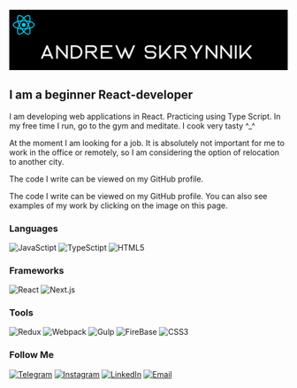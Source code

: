 [![Header](https://github.com/Exigoll/exigoll/blob/master/assets/logo.png)](https://exigoll.github.io/portfolio)

## I am a beginner React-developer
<p>I am developing web applications in React. Practicing using Type Script. In my free time I run, go to the gym and meditate. I cook very tasty ^_^ </p>
<p>At the moment I am looking for a job. It is absolutely not important for me to work in the office or remotely, so I am considering the option of relocation to another city.</p>
<p>The code I write can be viewed on my GitHub profile.</p>
<p>The code I write can be viewed on my GitHub profile.
You can also see examples of my work by clicking on the image on this page.</p>


### Languages
![JavaSctipt](https://img.shields.io/badge/-JavaScript-black?style=for-the-badge&logo=javascript) ![TypeSctipt](https://img.shields.io/badge/-TypeScript-black?style=for-the-badge&logo=typescript) ![HTML5](https://img.shields.io/badge/-HTML-black?style=for-the-badge&logo=html5)

### Frameworks
![React](https://img.shields.io/badge/-React-black?style=for-the-badge&logo=React) ![Next.js](https://img.shields.io/badge/-Next.js-black?style=for-the-badge&logo=next.js)

### Tools
![Redux](https://img.shields.io/badge/-Redux-black?style=for-the-badge&logo=redux&logoColor=764ABC) ![Webpack](https://img.shields.io/badge/-Webpack-black?style=for-the-badge&logo=webpack) ![Gulp](https://img.shields.io/badge/-Gulp-black?style=for-the-badge&logo=gulp) ![FireBase](https://img.shields.io/badge/-FireBase-black?style=for-the-badge&logo=fireBase&logoColor=blue) ![CSS3](https://img.shields.io/badge/-CSS3-black?style=for-the-badge&logo=css3&logoColor=blue)

### Follow Me
[![Telegram](https://img.shields.io/badge/-Telegram-black?style=for-the-badge&logo=telegram)](https://t.me/exigoll) [![Instagram](https://img.shields.io/badge/-Instagram-black?style=for-the-badge&logo=instagram)](https://www.instagram.com/exigoll)  [![LinkedIn](https://img.shields.io/badge/-LinkedIn-black?style=for-the-badge&logo=LinkedIn)](https://www.instagram.com/exigoll) [![Email](https://img.shields.io/badge/-Email-black?style=for-the-badge&logo=gmail&logoColor=blue)](https://www.instagram.com/exigoll)